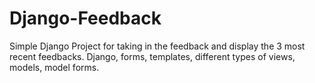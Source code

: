 # Django-Feedback
Simple Django Project for taking in the feedback and display the 3 most recent feedbacks. Django, forms, templates, different types of views, models, model forms.
